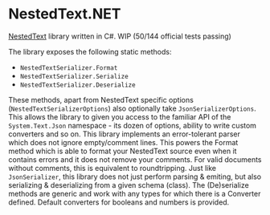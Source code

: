 # NestedText.NET
[NestedText](https://nestedtext.org/) library written in C#. WIP (50/144 official tests passing)

The library exposes the following static methods:
- `NestedTextSerializer.Format` 
- `NestedTextSerializer.Serialize` 
- `NestedTextSerializer.Deserialize`

These methods, apart from NestedText specific options (`NestedTextSerializerOptions`) also optionally take `JsonSerializerOptions`. This allows the library to given you access to the familiar API of the `System.Text.Json` namespace - its dozen of options, ability to write custom converters and so on.
This library implements an error-tolerant parser which does not ignore empty/comment lines. This powers the Format method which is able to format your NestedText source even when it contains errors and it does not remove your comments. For valid documents without comments, this is equivalent to roundtripping.
Just like `JsonSerializer`, this library does not just perform parsing & emiting, but also serializing & deserializing from a given schema (class). The (De)serialize methods are generic and work with any types for which there is a Converter defined. Default converters for booleans and numbers is provided.
